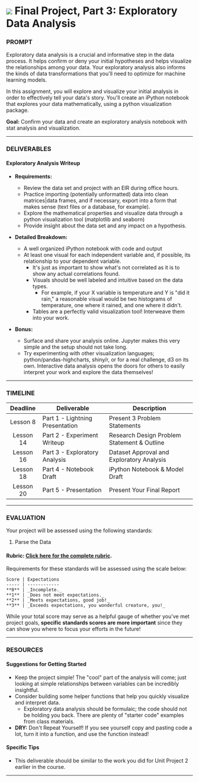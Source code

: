 # ![](https://ga-dash.s3.amazonaws.com/production/assets/logo-9f88ae6c9c3871690e33280fcf557f33.png) Final Project, Part 3: Exploratory Data Analysis

### PROMPT

Exploratory data analysis is a crucial and informative step in the data process. It helps confirm or deny your initial hypotheses and helps visualize the relationships among your data. Your exploratory analysis also informs the kinds of data transformations that you'll need to optimize for machine learning models.

In this assignment, you will explore and visualize your initial analysis in order to effectively tell your data's story. You'll create an iPython notebook that explores your data mathematically, using a python visualization package.


**Goal:** Confirm your data and create an exploratory analysis notebook with stat analysis and visualization.

---

### DELIVERABLES

#### Exploratory Analysis Writeup

- **Requirements:**
   * Review the data set and project with an EIR during office hours.
   * Practice importing (potentially unformatted) data into clean matrices|data frames, and if necessary, export into a form that makes sense (text files or a database, for example).
   * Explore the mathematical properties and visualize data through a python visualization tool (matplotlib and seaborn)
   * Provide insight about the data set and any impact on a hypothesis.

- **Detailed Breakdown:**
   * A well organized iPython notebook with code and output
   * At least one visual for each independent variable and, if possible, its relationship to your dependent variable.
      * It's just as important to show what's not correlated as it is to show any actual correlations found.
      * Visuals should be well labeled and intuitive based on the data types.
        * For example, if your X variable is temperature and Y is "did it rain," a reasonable visual would be two histograms of temperature, one where it rained, and one where it didn't.
      * Tables are a perfectly valid visualization tool! Interweave them into your work.

- **Bonus:**
   - Surface and share your analysis online. Jupyter makes this very simple and the setup should not take long.
   - Try experimenting with other visualization languages; python/pandas-highcharts, shiny/r, or for a real challenge, d3 on its own. Interactive data analysis opens the doors for others to easily interpret your work and explore the data themselves!


---

### TIMELINE

| Deadline  | Deliverable                     | Description                              |
| :-------: | ------------------------------- | ---------------------------------------- |
| Lesson 8  | Part 1 - Lightning Presentation | Present 3 Problem Statements             |
| Lesson 14 | Part 2 - Experiment Writeup     | Research Design Problem Statement & Outline |
| Lesson 16 | Part 3 - Exploratory Analysis   | Dataset Approval and Exploratory Analysis |
| Lesson 18 | Part 4 - Notebook Draft         | iPython Notebook & Model Draft           |
| Lesson 20 | Part 5 - Presentation           | Present Your Final Report                |

---

### EVALUATION
Your project will be assessed using the following standards:

1. Parse the Data

#### Rubric: [Click here for the complete rubric](./final-project-3-rubric.md).

Requirements for these standards will be assessed using the scale below:

    Score | Expectations
    ----- | ------------
    **0** | _Incomplete._
    **1** | _Does not meet expectations._
    **2** | _Meets expectations, good job!_
    **3** | _Exceeds expectations, you wonderful creature, you!_

While your total score may serve as a helpful gauge of whether you've met project goals, __specific standards scores are more important__ since they can show you where to focus your efforts in the future!

---

### RESOURCES

#### Suggestions for Getting Started

- Keep the project simple! The "cool" part of the analysis will come; just looking at simple relationships between variables can be incredibly insightful.
- Consider building some helper functions that help you quickly visualize and interpret data.
   - Exploratory data analysis should be formulaic; the code should not be holding you back. There are plenty of "starter code" examples from class materials.
- **DRY:** Don't Repeat Yourself! If you see yourself copy and pasting code a lot, turn it into a function, and use the function instead!

#### Specific Tips

- This deliverable should be similar to the work you did for Unit Project 2 earlier in the course.

---
